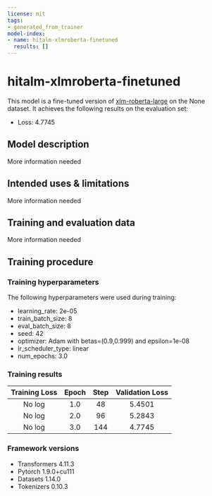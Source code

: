 ```yaml
---
license: mit
tags:
- generated_from_trainer
model-index:
- name: hitalm-xlmroberta-finetuned
  results: []
---
```


<!-- This model card has been generated automatically according to the information the Trainer had access to. You
should probably proofread and complete it, then remove this comment. -->

# hitalm-xlmroberta-finetuned

This model is a fine-tuned version of [xlm-roberta-large](https://huggingface.co/xlm-roberta-large) on the None dataset.
It achieves the following results on the evaluation set:
- Loss: 4.7745

## Model description

More information needed

## Intended uses & limitations

More information needed

## Training and evaluation data

More information needed

## Training procedure

### Training hyperparameters

The following hyperparameters were used during training:
- learning_rate: 2e-05
- train_batch_size: 8
- eval_batch_size: 8
- seed: 42
- optimizer: Adam with betas=(0.9,0.999) and epsilon=1e-08
- lr_scheduler_type: linear
- num_epochs: 3.0

### Training results

| Training Loss | Epoch | Step | Validation Loss |
|:-------------:|:-----:|:----:|:---------------:|
| No log        | 1.0   | 48   | 5.4501          |
| No log        | 2.0   | 96   | 5.2843          |
| No log        | 3.0   | 144  | 4.7745          |


### Framework versions

- Transformers 4.11.3
- Pytorch 1.9.0+cu111
- Datasets 1.14.0
- Tokenizers 0.10.3
